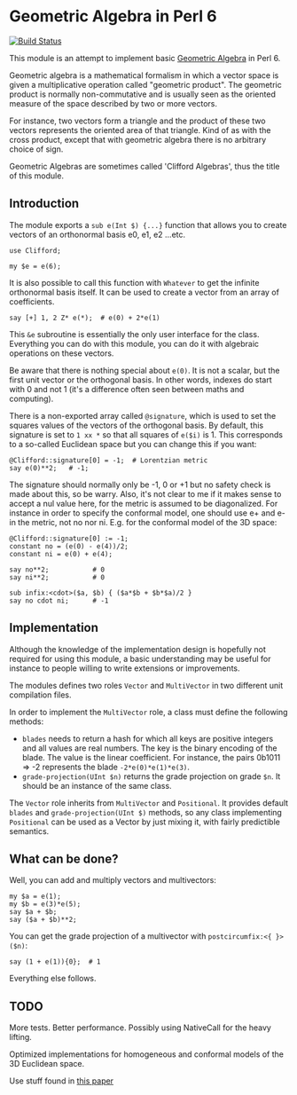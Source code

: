 Geometric Algebra in Perl 6
===========================

[![Build Status](https://travis-ci.org/grondilu/clifford.svg)](https://travis-ci.org/grondilu/clifford)

This module is an attempt to implement basic [Geometric
Algebra](http://en.wikipedia.org/wiki/Geometric_Algebra) in Perl 6.

Geometric algebra is a mathematical formalism in which a vector space is given
a multiplicative operation called "geometric product".  The geometric product
is normally non-commutative and is usually seen as the oriented measure of the
space described by two or more vectors.

For instance, two vectors form a triangle and the product of these two vectors
represents the oriented area of that triangle.  Kind of as with the cross
product, except that with geometric algebra there is no arbitrary choice of
sign.

Geometric Algebras are sometimes called 'Clifford Algebras', thus the title of
this module.

Introduction
------------

The module exports a `sub e(Int $) {...}` function that allows you to create
vectors of an orthonormal basis e0, e1, e2 ...etc.

    use Clifford;

    my $e = e(6);

It is also possible to call this function with `Whatever` to get the infinite
orthonormal basis itself.  It can be used to create a vector from an array of
coefficients.

    say [+] 1, 2 Z* e(*);  # e(0) + 2*e(1)

This `&e` subroutine is essentially the only user interface for the class.
Everything you can do with this module, you can do it with algebraic operations
on these vectors.

Be aware that there is nothing special about `e(0)`.  It is not a scalar, but
the first unit vector or the orthogonal basis.  In other words, indexes do
start with 0 and not 1 (it's a difference often seen between maths and
computing).

There is a non-exported array called `@signature`, which is used to set the
squares values of the vectors of the orthogonal basis.  By default, this
signature is set to `1 xx *` so that all squares of `e($i)` is 1.  This
corresponds to a so-called Euclidean space but you can change this if you want:

    @Clifford::signature[0] = -1;  # Lorentzian metric
    say e(0)**2;   # -1;

The signature should normally only be -1, 0 or +1 but no safety check is made
about this, so be warry.  Also, it's not clear to me if it makes sense to accept
a nul value here, for the metric is assumed to be diagonalized.  For instance in order
to specify the conformal model, one should use e+ and e- in the metric, not no nor ni.
E.g. for the conformal model of the 3D space:

    @Clifford::signature[0] := -1;
    constant no = (e(0) - e(4))/2;
    constant ni = e(0) + e(4);

    say no**2;           # 0
    say ni**2;           # 0

    sub infix:<cdot>($a, $b) { ($a*$b + $b*$a)/2 }
    say no cdot ni;      # -1


Implementation
--------------

Although the knowledge of the implementation design is hopefully not required
for using this module, a basic understanding may be useful for instance to
people willing to write extensions or improvements.

The modules defines two roles `Vector` and `MultiVector` in two different unit
compilation files.

In order to implement the `MultiVector` role, a class must define the following
methods:

 * `blades` needs to return a hash for which all keys are positive integers and
   all values are real numbers.  The key is the binary encoding of the blade.
The value is the linear coefficient.  For instance, the pairs 0b1011 => -2
represents the blade `-2*e(0)*e(1)*e(3)`.
 * `grade-projection(UInt $n)` returns the grade projection on grade `$n`.  It
   should be an instance of the same class.

The `Vector` role inherits from `MultiVector` and `Positional`.  It provides
default `blades` and `grade-projection(UInt $)` methods, so any class
implementing `Positional` can be used as a Vector by just mixing it, with
fairly predictible semantics.
 
What can be done?
-----------------

Well, you can add and multiply vectors and multivectors:

    my $a = e(1);
    my $b = e(3)*e(5);
    say $a + $b;
    say ($a + $b)**2;

You can get the grade projection of a multivector with `postcircumfix:<{ }>($n)`:

    say (1 + e(1)){0};  # 1

Everything else follows.

TODO
----

More tests.  Better performance.  Possibly using NativeCall for the heavy lifting.

Optimized implementations for homogeneous and conformal models of the 3D Euclidean space.

Use stuff found in [this paper](http://hdl.handle.net/11245/2.52687)
